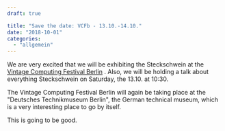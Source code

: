 ```yaml
---
draft: true

title: "Save the date: VCFb - 13.10.-14.10."
date: "2018-10-01"
categories: 
  - "allgemein"
---
```


We are very excited that we will be exhibiting the Steckschwein at the [Vintage Computing Festival Berlin](http://vcfb.de/2018/) . Also, we will be holding a talk about everything Steckschwein on Saturday, the 13.10. at 10:30.

The Vintage Computing Festival Berlin will again be taking place at the "Deutsches Technikmuseum Berlin", the German technical museum, which is a very interesting place to go by itself.

This is going to be good.
